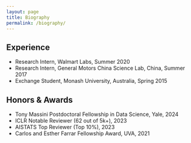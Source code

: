 ```yaml
---
layout: page
title: Biography
permalink: /biography/
---
```


## Experience
- Research Intern, Walmart Labs, Summer 2020
- Research Intern, General Motors China Science Lab, China, Summer 2017
- Exchange Student, Monash University, Australia, Spring 2015

<!-- ## **Education**
- **Ph.D.** in Computer Science @ [Univerisity of Virginia](https://engineering.virginia.edu/departments/computer-science) (2018-Present) 
- **M.S.** in Mechatronics Engineering @ [Harbin Institute of Technology](http://en.hit.edu.cn/) (2016-2018)
- **B.S.** in Mechanical Engineering & **B.A.** in English @ [Harbin Institute of Technology](http://en.hit.edu.cn/) (2012-2016)
- Exchange student @ [Monash University](https://www.monash.edu/) (2015) -->

<!--
## Services
- **Volunteer**
  - KDD'20
- **Conference Reviewer**
  - WSDM, KDD
  - AISTATS, ICML, NeurIPS, ICLR, IJCAI
  - GAMESEC
- **Journal Reviewer**
  - IEEE Transactions on Systems, Man and Cybernetics: Systems (SMCA)
  - ACM Transactions on Intelligent Systems and Technology (TIST) -->

## Honors & Awards
- Tony Massini Postdoctoral Fellowship in Data Science, Yale, 2024
- ICLR Notable Reviewer (62 out of 5k+), 2023
- AISTATS Top Reviewer (Top 10%), 2023
- Carlos and Esther Farrar Fellowship Award, UVA, 2021

<!--   - National Scholarship for Undergraduate Student, Ministry of Education of China, 2015 -->
<!--   - CSC Scholarship for Undergraduate Exchange Program, China Scholarship Council, 2015 -->
<!--   - Academic Award for Graduate Student, HIT, 2016 -->
<!--   - Graduation with Distinction, HIT, 2016 -->
<!--   - Outstanding Undergrad Thesis Award, HIT, 2016 -->

<!--
## Teaching
- Teaching Assistant, CS6501-004 Reinforcement Learning (Graduate Level), UVA, Fall 2020
- Teaching Assistant, CS6501-001 Software Analysis and Applications (Graduate Level), UVA, Spring 2020
- Teaching Assistant, CS2501-100 Data Structures and Algorithms I (Undergraduate Level), UVA, Fall 2019
-->
<!-- - : Online Grocery User Sequential Modeling -->
<!-- - : Visual Scene Understanding for Autonomous Vehicles\ -->




